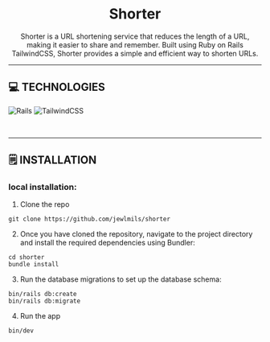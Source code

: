 <div align='center'>
    <h1>Shorter</h1>
    <p>Shorter is a URL shortening service that reduces the length of a URL, making it easier to share and remember. Built using Ruby on Rails TailwindCSS, Shorter provides a simple and efficient way to shorten URLs.</p>
</div>

---

## 💻 **TECHNOLOGIES**

![Rails](https://img.shields.io/badge/rails-%23CC0000.svg?style=for-the-badge&logo=ruby-on-rails&logoColor=white)
![TailwindCSS](https://img.shields.io/badge/tailwindcss-%2338B2AC.svg?style=for-the-badge&logo=tailwind-css&logoColor=white)

<br />

---

## 🗒️ **INSTALLATION**

### local installation:

1. Clone the repo

```
git clone https://github.com/jewlmils/shorter
```

2. Once you have cloned the repository, navigate to the project directory and install the required dependencies using Bundler:

```
cd shorter
bundle install
```

3. Run the database migrations to set up the database schema:

```
bin/rails db:create
bin/rails db:migrate
```

4. Run the app

```
bin/dev
```

<br />
